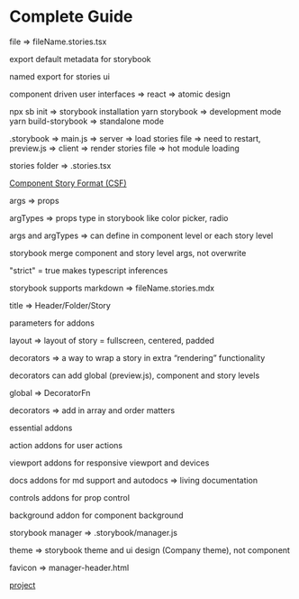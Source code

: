# Complete Guide

file => fileName.stories.tsx

export default metadata for storybook

named export for stories ui

component driven user interfaces => react => atomic design

npx sb init => storybook installation
yarn storybook => development mode
yarn build-storybook => standalone mode

.storybook => main.js => server => load stories file => need to restart, preview.js => client => render stories file => hot module loading

stories folder => .stories.tsx

[Component Story Format (CSF)](https://storybook.js.org/docs/api/csf)

args => props

argTypes => props type in storybook like color picker, radio

args and argTypes => can define in component level or each story level

storybook merge component and story level args, not overwrite

"strict" = true makes typescript inferences

storybook supports markdown => fileName.stories.mdx

title => Header/Folder/Story

parameters for addons

layout => layout of story = fullscreen, centered, padded

decorators => a way to wrap a story in extra “rendering” functionality

decorators can add global (preview.js), component and story levels

global => DecoratorFn

decorators => add in array and order matters

essential addons

action addons for user actions

viewport addons for responsive viewport and devices

docs addons for md support and autodocs => living documentation

controls addons for prop control

background addon for component background

storybook manager => .storybook/manager.js

theme => storybook theme and ui design (Company theme), not component

favicon => manager-header.html

[project](https://github.com/yannbf/storybook-for-react-apps)